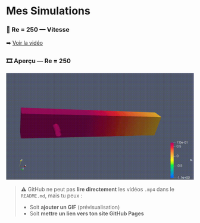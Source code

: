 # Mes Simulations

### 🎥 Re = 250 — Vitesse

➡️ [Voir la vidéo](https://rabdila.github.io/mon-site-simulation/)



### 🎞️ Aperçu — Re = 250

![Simulation GIF](assets/images/re250.gif)

> ⚠️ GitHub ne peut pas **lire directement** les vidéos `.mp4` dans le `README.md`, mais tu peux :
> - Soit **ajouter un GIF** (prévisualisation)
> - Soit **mettre un lien vers ton site GitHub Pages**
